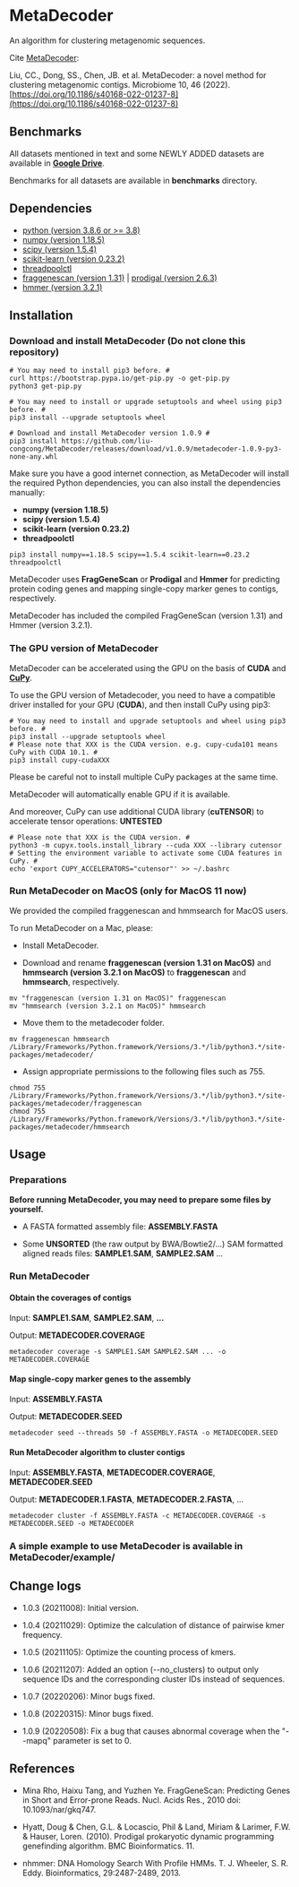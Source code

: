 # MetaDecoder

An algorithm for clustering metagenomic sequences.

Cite [MetaDecoder](https://microbiomejournal.biomedcentral.com/articles/10.1186/s40168-022-01237-8):

Liu, CC., Dong, SS., Chen, JB. et al. MetaDecoder: a novel method for clustering metagenomic contigs. Microbiome 10, 46 (2022). [https://doi.org/10.1186/s40168-022-01237-8](https://doi.org/10.1186/s40168-022-01237-8)

## Benchmarks

All datasets mentioned in text and some NEWLY ADDED datasets are available in **[Google Drive](https://drive.google.com/drive/folders/1_mybcewf3VE-7dte6oA-vDmlRx2ugzyD?usp=sharing)**.

Benchmarks for all datasets are available in **benchmarks** directory.

## Dependencies

* [python (version 3.8.6 or >= 3.8)](https://www.python.org/)
* [numpy (version 1.18.5)](https://pypi.org/project/numpy/)
* [scipy (version 1.5.4)](https://pypi.org/project/scipy/)
* [scikit-learn (version 0.23.2)](https://pypi.org/project/scikit-learn/)
* [threadpoolctl](https://pypi.org/project/threadpoolctl/)
* [fraggenescan (version 1.31)](https://sourceforge.net/projects/fraggenescan/) | [prodigal (version 2.6.3)](https://github.com/hyattpd/Prodigal/)
* [hmmer (version 3.2.1)](http://www.hmmer.org/)

## Installation

### Download and install MetaDecoder (Do not clone this repository)

```shell
# You may need to install pip3 before. #
curl https://bootstrap.pypa.io/get-pip.py -o get-pip.py
python3 get-pip.py

# You may need to install or upgrade setuptools and wheel using pip3 before. #
pip3 install --upgrade setuptools wheel

# Download and install MetaDecoder version 1.0.9 #
pip3 install https://github.com/liu-congcong/MetaDecoder/releases/download/v1.0.9/metadecoder-1.0.9-py3-none-any.whl
```

Make sure you have a good internet connection, as MetaDecoder will install the required Python dependencies, you can also install the dependencies manually:

* **numpy (version 1.18.5)**
* **scipy (version 1.5.4)**
* **scikit-learn (version 0.23.2)**
* **threadpoolctl**

```shell
pip3 install numpy==1.18.5 scipy==1.5.4 scikit-learn==0.23.2 threadpoolctl
```

MetaDecoder uses **FragGeneScan** or **Prodigal** and **Hmmer** for predicting protein coding genes and mapping single-copy marker genes to contigs, respectively.

MetaDecoder has included the compiled FragGeneScan (version 1.31) and Hmmer (version 3.2.1).

### The GPU version of MetaDecoder

MetaDecoder can be accelerated using the GPU on the basis of **CUDA** and **[CuPy](https://cupy.dev/)**.

To use the GPU version of Metadecoder, you need to have a compatible driver installed for your GPU (**CUDA**), and then install CuPy using pip3:

```shell
# You may need to install and upgrade setuptools and wheel using pip3 before. #
pip3 install --upgrade setuptools wheel
# Please note that XXX is the CUDA version. e.g. cupy-cuda101 means CuPy with CUDA 10.1. #
pip3 install cupy-cudaXXX
```

Please be careful not to install multiple CuPy packages at the same time.

MetaDecoder will automatically enable GPU if it is available.

And moreover, CuPy can use additional CUDA library (**cuTENSOR**) to accelerate tensor operations: **UNTESTED**

```shell
# Please note that XXX is the CUDA version. #
python3 -m cupyx.tools.install_library --cuda XXX --library cutensor
# Setting the environment variable to activate some CUDA features in CuPy. #
echo 'export CUPY_ACCELERATORS="cutensor"' >> ~/.bashrc
```

### Run MetaDecoder on MacOS (only for MacOS 11 now)

We provided the compiled fraggenescan and hmmsearch for MacOS users.

To run MetaDecoder on a Mac, please:

* Install MetaDecoder.

* Download and rename **fraggenescan (version 1.31 on MacOS)** and **hmmsearch (version 3.2.1 on MacOS)** to **fraggenescan** and **hmmsearch**, respectively.

```shell
mv "fraggenescan (version 1.31 on MacOS)" fraggenescan
mv "hmmsearch (version 3.2.1 on MacOS)" hmmsearch
```

* Move them to the metadecoder folder.

```shell
mv fraggenescan hmmsearch /Library/Frameworks/Python.framework/Versions/3.*/lib/python3.*/site-packages/metadecoder/
```

* Assign appropriate permissions to the following files such as 755.

```shell
chmod 755 /Library/Frameworks/Python.framework/Versions/3.*/lib/python3.*/site-packages/metadecoder/fraggenescan
chmod 755 /Library/Frameworks/Python.framework/Versions/3.*/lib/python3.*/site-packages/metadecoder/hmmsearch
```

## Usage

### Preparations

**Before running MetaDecoder, you may need to prepare some files by yourself.**

* A FASTA formatted assembly file: **ASSEMBLY.FASTA**

* Some **UNSORTED** (the raw output by BWA/Bowtie2/...) SAM formatted aligned reads files: **SAMPLE1.SAM**, **SAMPLE2.SAM** ...

### Run MetaDecoder

#### Obtain the coverages of contigs

Input: **SAMPLE1.SAM**, **SAMPLE2.SAM**, **...**

Output: **METADECODER.COVERAGE**

```shell
metadecoder coverage -s SAMPLE1.SAM SAMPLE2.SAM ... -o METADECODER.COVERAGE
```

#### Map single-copy marker genes to the assembly

Input: **ASSEMBLY.FASTA**

Output: **METADECODER.SEED**

```shell
metadecoder seed --threads 50 -f ASSEMBLY.FASTA -o METADECODER.SEED
```

#### Run MetaDecoder algorithm to cluster contigs

Input: **ASSEMBLY.FASTA**, **METADECODER.COVERAGE**, **METADECODER.SEED**

Output: **METADECODER.1.FASTA**, **METADECODER.2.FASTA**, ...

```shell
metadecoder cluster -f ASSEMBLY.FASTA -c METADECODER.COVERAGE -s METADECODER.SEED -o METADECODER
```

### A simple example to use MetaDecoder is available in MetaDecoder/example/

## Change logs

* 1.0.3 (20211008): Initial version.

* 1.0.4 (20211029): Optimize the calculation of distance of pairwise kmer frequency.

* 1.0.5 (20211105): Optimize the counting process of kmers.

* 1.0.6 (20211207): Added an option (--no_clusters) to output only sequence IDs and the corresponding cluster IDs instead of sequences.

* 1.0.7 (20220206): Minor bugs fixed.

* 1.0.8 (20220315): Minor bugs fixed.

* 1.0.9 (20220508): Fix a bug that causes abnormal coverage when the "--mapq" parameter is set to 0.

## References

* Mina Rho, Haixu Tang, and Yuzhen Ye. FragGeneScan: Predicting Genes in Short and Error-prone Reads. Nucl. Acids Res., 2010 doi: 10.1093/nar/gkq747.

* Hyatt, Doug & Chen, G.L. & Locascio, Phil & Land, Miriam & Larimer, F.W. & Hauser, Loren. (2010). Prodigal prokaryotic dynamic programming genefinding algorithm. BMC Bioinformatics. 11.

* nhmmer: DNA Homology Search With Profile HMMs. T. J. Wheeler, S. R. Eddy. Bioinformatics, 29:2487-2489, 2013.
